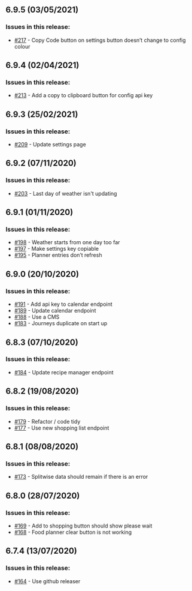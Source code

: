 ## 6.9.5 (03/05/2021) 


### Issues in this release:

* [#217](https://github.com/iamtomhewitt/home-dashboard/issues/217) - Copy Code button on settings button doesn’t change to config colour



## 6.9.4 (02/04/2021) 


### Issues in this release:

* [#213](https://github.com/iamtomhewitt/home-dashboard/issues/213) - Add a copy to clipboard button for config api key



## 6.9.3 (25/02/2021) 


### Issues in this release:

* [#209](https://github.com/iamtomhewitt/home-dashboard/issues/209) - Update settings page



## 6.9.2 (07/11/2020) 


### Issues in this release:

* [#203](https://github.com/iamtomhewitt/home-dashboard/issues/203) - Last day of weather isn't updating



## 6.9.1 (01/11/2020) 


### Issues in this release:

* [#198](https://github.com/iamtomhewitt/home-dashboard/issues/198) - Weather starts from one day too far
* [#197](https://github.com/iamtomhewitt/home-dashboard/issues/197) - Make settings key copiable 
* [#195](https://github.com/iamtomhewitt/home-dashboard/issues/195) - Planner entries don’t refresh



## 6.9.0 (20/10/2020) 


### Issues in this release:

* [#191](https://github.com/iamtomhewitt/home-dashboard/issues/191) - Add api key to calendar endpoint
* [#189](https://github.com/iamtomhewitt/home-dashboard/issues/189) - Update calendar endpoint
* [#188](https://github.com/iamtomhewitt/home-dashboard/issues/188) - Use a CMS
* [#183](https://github.com/iamtomhewitt/home-dashboard/issues/183) - Journeys duplicate on start up



## 6.8.3 (07/10/2020) 


### Issues in this release:

* [#184](https://github.com/iamtomhewitt/home-dashboard/issues/184) - Update recipe manager endpoint



## 6.8.2 (19/08/2020) 


### Issues in this release:

* [#179](https://github.com/iamtomhewitt/home-dashboard/issues/179) - Refactor / code tidy
* [#177](https://github.com/iamtomhewitt/home-dashboard/issues/177) - Use new shopping list endpoint



## 6.8.1 (08/08/2020) 


### Issues in this release:

* [#173](https://github.com/iamtomhewitt/home-dashboard/issues/173) - Splitwise data should remain if there is an error



## 6.8.0 (28/07/2020) 


### Issues in this release:

* [#169](https://github.com/iamtomhewitt/home-dashboard/issues/169) - Add to shopping button should show please wait
* [#168](https://github.com/iamtomhewitt/home-dashboard/issues/168) - Food planner clear button is not working



## 6.7.4 (13/07/2020) 


### Issues in this release:

* [#164](https://github.com/iamtomhewitt/home-dashboard/issues/164) - Use github releaser
